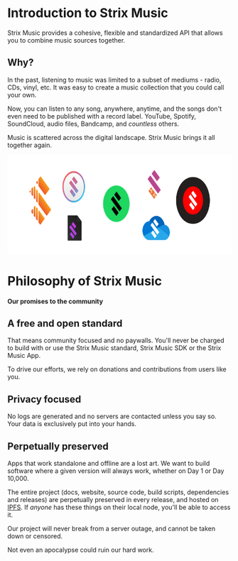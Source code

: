 # Introduction to Strix Music

Strix Music provides a cohesive, flexible and standardized API that allows you to combine music sources together.

## Why?

In the past, listening to music was limited to a subset of mediums - radio, CDs, vinyl, etc. It was easy to create a music collection that you could call your own.

Now, you can listen to any song, anywhere, anytime, and the songs don't even need to be published with a record label. YouTube, Spotify, SoundCloud, audio files, Bandcamp, and _countless_ others.

Music is scattered across the digital landscape. Strix Music brings it all together again.


<div style="text-align:center;">

<img height="225px" src="../assets/services.png" />

</div>


# Philosophy of Strix Music
#### Our promises to the community

## A free and open standard
That means community focused and no paywalls. You'll never be charged to build with or use the Strix Music standard, Strix Music SDK or the Strix Music App. 
 
To drive our efforts, we rely on donations and contributions from users like you.

## Privacy focused
No logs are generated and no servers are contacted unless you say so. Your data is exclusively put into your hands.

## Perpetually preserved
Apps that work standalone and offline are a lost art. We want to build software where a given version will always work, whether on Day 1 or Day 10,000.

The entire project (docs, website, source code, build scripts, dependencies and releases) are perpetually preserved in every release, and hosted on [IPFS](https://ipfs.io/). If _anyone_ has these things on their local node, you'll be able to access it.

Our project will never break from a server outage, and cannot be taken down or censored.

Not even an apocalypse could ruin our hard work.

